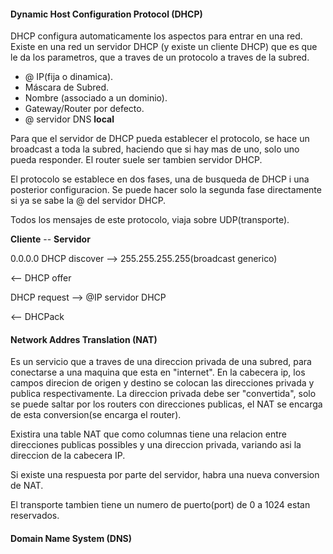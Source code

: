 #### Dynamic Host Configuration Protocol (DHCP)

DHCP configura automaticamente los aspectos para entrar en una red. Existe en una red un servidor DHCP (y existe un cliente DHCP) que es que le da los parametros, que a traves de un protocolo a traves de la subred.

* @ IP(fija o dinamica).
* Máscara de Subred.
* Nombre (associado a un dominio).
* Gateway/Router por defecto.
* @ servidor DNS **local**

Para que el servidor de DHCP pueda establecer el protocolo, se hace un broadcast a toda la subred, haciendo que si hay mas de uno, solo uno pueda responder. El router suele ser tambien servidor DHCP.

El protocolo se establece en dos fases, una de busqueda de DHCP i una posterior configuracion. Se puede hacer solo la segunda fase directamente si ya se sabe la @ del servidor DHCP. 

Todos los mensajes de este protocolo, viaja sobre UDP(transporte).

**Cliente** -- **Servidor**

0.0.0.0 DHCP discover --> 255.255.255.255(broadcast generico)

<-- DHCP offer

DHCP request --> @IP servidor DHCP

<-- DHCPack

#### Network Addres Translation (NAT)

Es un servicio que a traves de una direccion privada de una subred, para conectarse a una maquina que esta en "internet". En la cabecera ip, los campos direcion de origen y destino se colocan las direcciones privada y publica respectivamente. La direccion privada debe ser "convertida", solo se puede saltar por los routers con direcciones publicas, el NAT se encarga de esta conversion(se encarga el router).

Existira una table NAT que como columnas tiene una relacion entre direcciones publicas possibles y una direccion privada, variando asi la direccion de la cabecera IP.

Si existe una respuesta por parte del servidor, habra una nueva conversion de NAT.

El transporte tambien tiene un numero de puerto(port) de 0 a 1024 estan reservados.

#### Domain Name System (DNS)





